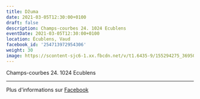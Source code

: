 ```yaml
---
title: Džuma
date: 2021-03-05T12:30:00+0100
draft: false
description: Champs-courbes 24. 1024 Ecublens
eventDate: 2021-03-05T12:30:00+0100
location: Écublens, Vaud
facebook_id: '254713972954306'
weight: 30
image: https://scontent-sjc6-1.xx.fbcdn.net/v/t1.6435-9/155294275_3695079563921169_4909597834044538694_n.jpg?_nc_cat=101&ccb=1-7&_nc_sid=9e60e4&_nc_ohc=4PKLoxVFuI0Q7kNvwFz7_jZ&_nc_oc=AdlT9UqzjJBMkfYmecZhL6JqBFXWxE4Sz5ThtSNLvQpiwDXru6Mb7Me-2BnLE-9qJfw&_nc_zt=23&_nc_ht=scontent-sjc6-1.xx&edm=ABTKTjYEAAAA&_nc_gid=AudQtd5qQNS2s-KjtuVekQ&oh=00_AfWLd3SzbJa0GPV0ScNM67XtoJc2nnm6iqDZ9fXJKR0kaw&oe=68BA3A5B
---
```


Champs-courbes 24. 1024 Ecublens

---

Plus d'informations sur [Facebook](https://facebook.com/events/254713972954306)